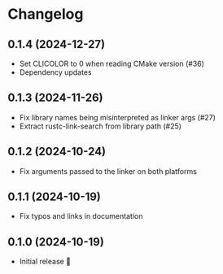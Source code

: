 # Changelog

## 0.1.4 (2024-12-27)

* Set CLICOLOR to 0 when reading CMake version (#36) 
* Dependency updates

## 0.1.3 (2024-11-26)

* Fix library names being misinterpreted as linker args (#27)
* Extract rustc-link-search from library path (#25)

## 0.1.2 (2024-10-24)

* Fix arguments passed to the linker on both platforms

## 0.1.1 (2024-10-19)

* Fix typos and links in documentation

## 0.1.0 (2024-10-19)

* Initial release 🎉
